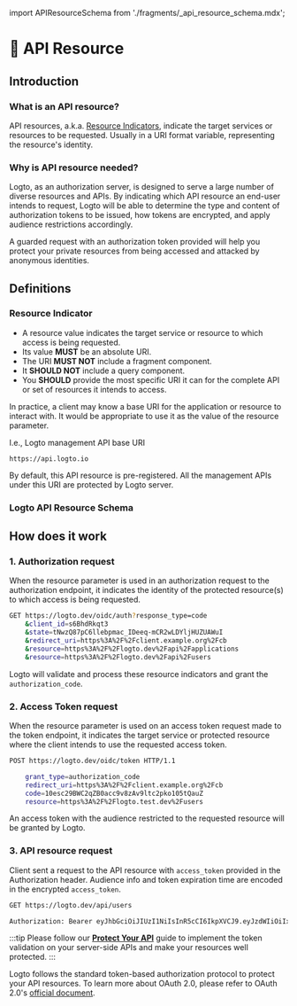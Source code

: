 import APIResourceSchema from './fragments/\_api_resource_schema.mdx';

# 📁 API Resource

## Introduction

### What is an API resource?

API resources, a.k.a. [Resource Indicators](https://www.rfc-editor.org/rfc/rfc8707.html), indicate the target services or resources to be requested. Usually in a URI format variable, representing the resource's identity.

### Why is API resource needed?

Logto, as an authorization server, is designed to serve a large number of diverse resources and APIs. By indicating which API resource an end-user intends to request, Logto will be able to determine the type and content of authorization tokens to be issued, how tokens are encrypted, and apply audience restrictions accordingly.

A guarded request with an authorization token provided will help you protect your private resources from being accessed and attacked by anonymous identities.

## Definitions

### Resource Indicator

- A resource value indicates the target service or resource to which access is being requested.
- Its value **MUST** be an absolute URI.
- The URI **MUST NOT** include a fragment component.
- It **SHOULD NOT** include a query component.
- You **SHOULD** provide the most specific URI it can for the complete API or set of resources it intends to access.

In practice, a client may know a base URI for the application or resource to interact with. It would be appropriate to use it as the value of the resource parameter.

I.e., Logto management API base URI

```
https://api.logto.io
```

By default, this API resource is pre-registered. All the management APIs under this URI are protected by Logto server.

### Logto API Resource Schema

<APIResourceSchema />

## How does it work

### 1. Authorization request

When the resource parameter is used in an authorization request to the authorization endpoint, it indicates the identity of the protected resource(s) to which access is being requested.

```bash
GET https://logto.dev/oidc/auth?response_type=code
    &client_id=s6BhdRkqt3
    &state=tNwzQ87pC6llebpmac_IDeeq-mCR2wLDYljHUZUAWuI
    &redirect_uri=https%3A%2F%2Fclient.example.org%2Fcb
    &resource=https%3A%2F%2Flogto.dev%2Fapi%2Fapplications
    &resource=https%3A%2F%2Flogto.dev%2Fapi%2Fusers
```

Logto will validate and process these resource indicators and grant the `authorization_code`.

### 2. Access Token request

When the resource parameter is used on an access token request made to the token endpoint, it indicates the target service or protected resource where the client intends to use the requested access token.

```bash
POST https://logto.dev/oidc/token HTTP/1.1

    grant_type=authorization_code
    redirect_uri=https%3A%2F%2Fclient.example.org%2Fcb
    code=10esc29BWC2qZB0acc9v8zAv9ltc2pko105tQauZ
    resource=https%3A%2F%2Flogto.test.dev%2Fusers
```

An access token with the audience restricted to the requested resource will be granted by Logto.

### 3. API resource request

Client sent a request to the API resource with `access_token` provided in the Authorization header. Audience info and token expiration time are encoded in the encrypted `access_token`.

```bash
GET https://logto.dev/api/users

Authorization: Bearer eyJhbGciOiJIUzI1NiIsInR5cCI6IkpXVCJ9.eyJzdWIiOiIxMjM0NTY3ODkwIiwiYXVkIjoiaHR0cHM6Ly9sb2d0by5kZXYvYXBpL3VzZXJzIiwiaXNzIjoiaHR0cHM6Ly9sb2d0by5kZXYvb2lkYyIsIm5hbWUiOiJKb2huIERvZSIsImlhdCI6MTUxNjIzOTAyMiwiZXhwIjoxNTE2MzI1NDIyfQ.PjIJl00YNC84EPNYLEdpEEAdAxqhekCYhFEckvRokek

```

:::tip
Please follow our [**Protect Your API**](../../recipes/protect-your-api/README.mdx) guide to implement the token validation on your server-side APIs and make your resources well protected.
:::

Logto follows the standard token-based authorization protocol to protect your API resources. To learn more about OAuth 2.0, please refer to OAuth 2.0's [official document](https://datatracker.ietf.org/doc/html/rfc6749#section-1.3.1).
